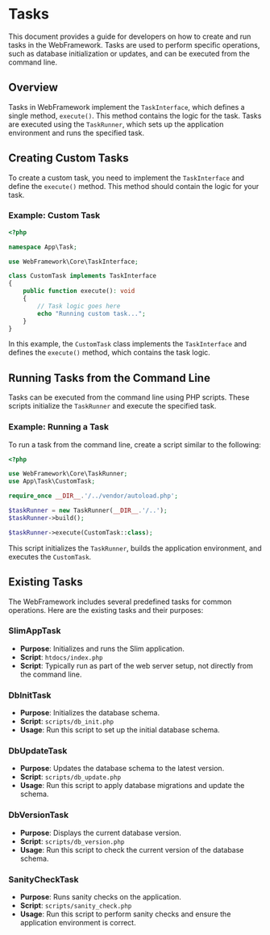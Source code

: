 # Tasks

This document provides a guide for developers on how to create and run tasks in the WebFramework. Tasks are used to perform specific operations, such as database initialization or updates, and can be executed from the command line.

## Overview

Tasks in WebFramework implement the `TaskInterface`, which defines a single method, `execute()`. This method contains the logic for the task. Tasks are executed using the `TaskRunner`, which sets up the application environment and runs the specified task.

## Creating Custom Tasks

To create a custom task, you need to implement the `TaskInterface` and define the `execute()` method. This method should contain the logic for your task.

### Example: Custom Task

~~~php
<?php

namespace App\Task;

use WebFramework\Core\TaskInterface;

class CustomTask implements TaskInterface
{
    public function execute(): void
    {
        // Task logic goes here
        echo "Running custom task...";
    }
}
~~~

In this example, the `CustomTask` class implements the `TaskInterface` and defines the `execute()` method, which contains the task logic.

## Running Tasks from the Command Line

Tasks can be executed from the command line using PHP scripts. These scripts initialize the `TaskRunner` and execute the specified task.

### Example: Running a Task

To run a task from the command line, create a script similar to the following:

~~~php
<?php

use WebFramework\Core\TaskRunner;
use App\Task\CustomTask;

require_once __DIR__.'/../vendor/autoload.php';

$taskRunner = new TaskRunner(__DIR__.'/..');
$taskRunner->build();

$taskRunner->execute(CustomTask::class);
~~~

This script initializes the `TaskRunner`, builds the application environment, and executes the `CustomTask`.

## Existing Tasks

The WebFramework includes several predefined tasks for common operations. Here are the existing tasks and their purposes:

### SlimAppTask

- **Purpose**: Initializes and runs the Slim application.
- **Script**: `htdocs/index.php`
- **Script**: Typically run as part of the web server setup, not directly from the command line.

### DbInitTask

- **Purpose**: Initializes the database schema.
- **Script**: `scripts/db_init.php`
- **Usage**: Run this script to set up the initial database schema.

### DbUpdateTask

- **Purpose**: Updates the database schema to the latest version.
- **Script**: `scripts/db_update.php`
- **Usage**: Run this script to apply database migrations and update the schema.

### DbVersionTask

- **Purpose**: Displays the current database version.
- **Script**: `scripts/db_version.php`
- **Usage**: Run this script to check the current version of the database schema.

### SanityCheckTask

- **Purpose**: Runs sanity checks on the application.
- **Script**: `scripts/sanity_check.php`
- **Usage**: Run this script to perform sanity checks and ensure the application environment is correct.